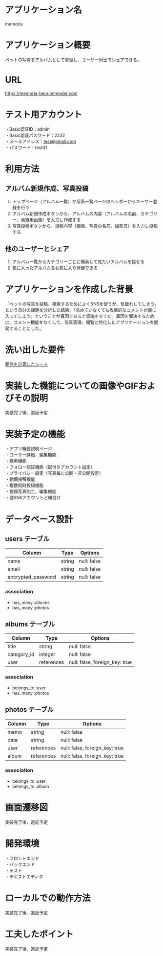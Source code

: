 # アプリケーション名
memoria

# アプリケーション概要
ペットの写真をアルバムとして管理し、ユーザー同士でシェアできる。

# URL
https://memoria-beur.onrender.com

# テスト用アカウント
・Basic認証ID：admin  
・Basic認証パスワード：2222  
・メールアドレス：test@gmail.com  
・パスワード：test01

# 利用方法
## アルバム新規作成、写真投稿
1. トップページ（アルバム一覧）か写真一覧ページのヘッダーからユーザー登録を行う  
2. アルバム新規作成ボタンから、アルバムの内容（アルバムの名前、カテゴリー、表紙用画像）を入力し作成する  
3. 写真投稿ボタンから、投稿内容（画像、写真の名前、撮影日）を入力し投稿する
## 他のユーザーとシェア
1. アルバム一覧からカテゴリーごとに検索して見たいアルバムを探せる  
2. 気に入ったアルバムをお気に入り登録できる


# アプリケーションを作成した背景
「ペットの写真を投稿、検索するためによくSNSを使うが、気疲れしてしまう」という自分の課題を分析した結果、「求めていなくても攻撃的なコメントが目に入ってしまう」ということが真因であると仮説を立てた。真因を解決するために、コメント機能をなくして、写真管理、閲覧に特化したアプリケーションを開発することにした。

# 洗い出した要件
[要件を定義したシート](https://docs.google.com/spreadsheets/d/1Rn-wsXG9RAg9qc5za1HGb_ddaZGurIh74zXct1C4tjE/edit?usp=sharing)

# 実装した機能についての画像やGIFおよびその説明
実装完了後、追記予定

# 実装予定の機能
・アプリ概要説明ページ  
・ユーザー詳細、編集機能  
・検索機能  
・フォロー認証機能（鍵付きアカウント設定）  
・プライバシー設定（写真毎に公開・非公開設定）  
・動画投稿機能  
・複数同時投稿機能  
・投稿写真加工、編集機能  
・他SNSアカウントと紐付け

# データベース設計
## users テーブル
| Column             | Type   | Options     |
| ------------------ | ------ | ----------- |
| name               | string | null: false |
| email              | string | null: false |
| encrypted_password | string | null: false |

### association
- has_many :albums
- has_many :photos

## albums テーブル
| Column      | Type       | Options                        |
| ----------- | ---------- | ------------------------------ |
| title       | string     | null: false                    |
| category_id | integer    | null: false                    |
| user        | references | null: false, foreign_key: true |

### association
- belongs_to :user
- has_many :photos

## photos テーブル
| Column | Type       | Options                        |
| ------ | ---------- | ------------------------------ |
| memo   | string     | null: false                    |
| date   | string     | null: false                    |
| user   | references | null: false, foreign_key: true |
| album  | references | null: false, foreign_key: true |

### association
- belongs_to :user
- belongs_to :album
#
# 画面遷移図
実装完了後、追記予定

# 開発環境
・フロントエンド  
・バックエンド  
・テスト  
・テキストエディタ  

# ローカルでの動作方法
実装完了後、追記予定

# 工夫したポイント
実装完了後、追記予定